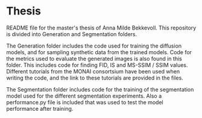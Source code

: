 # Thesis
README file for the master's thesis of Anna Milde Bekkevoll. This repository is divided into Generation and Segmentation folders. 

The Generation folder includes the code used for training the diffusion models, and for sampling synthetic data from the trained models. Code for the metrics used to evaluate the generated
images is also found in this folder. This includes code for finding FID, IS and MS-SSIM / SSIM values. Different tutorials from the MONAI consortsium have been used when writing the code, and the link to these tutorials are provided
in the files. 

The Segmentation folder includes code for the training of the segmentation model used for the different segmentation experiments. Also a performance.py file is included that was used to test the model performance after training. 
